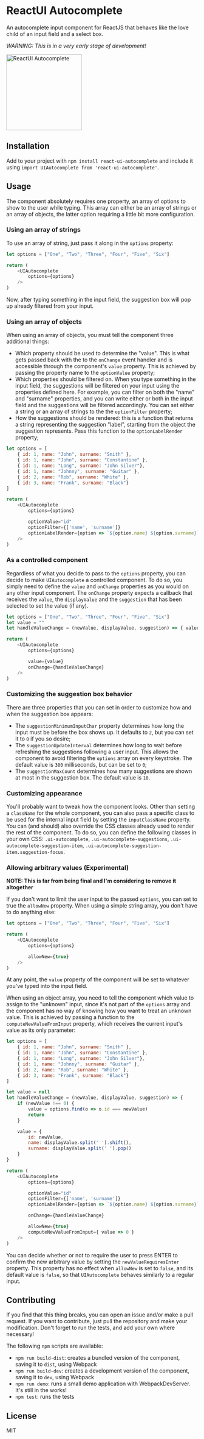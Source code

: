 # ReactUI Autocomplete

An autocomplete input component for ReactJS that behaves like the love child of an input field and a select box.

_WARNING: This is in a very early stage of development!_

<img src="./ui-autocomplete.png" alt="ReactUI Autocomplete" height="199px" />

## Installation

Add to your project with `npm install react-ui-autocomplete` and include it using `import UIAutocomplete from 'react-ui-autocomplete'`.

## Usage

The component absolutely requires one property, an array of options to show to the user while typing. This array can either be an array of strings or an array of objects, the latter option requiring a little bit more configuration.

### Using an array of strings

To use an array of string, just pass it along in the `options` property:

```javascript
let options = ["One", "Two", "Three", "Four", "Five", "Six"]

return (
    <UIAutocomplete
        options={options}
    />
)
```

Now, after typing something in the input field, the suggestion box will pop up already filtered from your input.

### Using an array of objects

When using an array of objects, you must tell the component three additional things:

- Which property should be used to determine the "value". This is what gets passed back with the to the `onChange` event handler and is accessible through the component's `value` property. This is achieved by passing the property name to the `optionValue` property;
- Which properties should be filtered on. When you type something in the input field, the suggestions will be filtered on your input using the properties defined here. For example, you can filter on both the "name" and "surname" properties, and you can write either or both in the input field and the suggestions will be filtered accordingly. You can set either a string or an array of strings to the the `optionFilter` property;
- How the suggestions should be rendered: this is a function that returns a string representing the suggestion "label", starting from the object the suggestion represents. Pass this function to the `optionLabelRender` property;

```javascript
let options = [
    { id: 1, name: "John", surname: "Smith" },
    { id: 1, name: "John", surname: "Constantine" },
    { id: 1, name: "Long", surname: "John Silver"},
    { id: 1, name: "Johnny", surname: "Guitar" },
    { id: 2, name: "Rob", surname: "White" },
    { id: 3, name: "Frank", surname: "Black"}
]

return (
    <UIAutocomplete
        options={options}

        optionValue="id"
        optionFilter={['name', 'surname']}
        optionLabelRender={option => `${option.name} ${option.surname}`}
    />
)
```

### As a controlled component

Regardless of what you decide to pass to the `options` property, you can decide to make `UIAutocomplete` a controlled component. To do so, you simply need to define the `value` and `onChange` properties as you would on any other input component. The `onChange` property expects a callback that receives the `value`, the `displayValue` and the `suggestion` that has been selected to set the value (if any).

```javascript
let options = ["One", "Two", "Three", "Four", "Five", "Six"]
let value = ""
let handleValueChange = (newValue, displayValue, suggestion) => { value = newValue }

return (
    <UIAutocomplete
        options={options}

        value={value}
        onChange={handleValueChange}
    />
)
```

### Customizing the suggestion box behavior

There are three properties that you can set in order to customize how and when the suggestion box appears:

- The `suggestionMinimumInputChar` property determines how long the input must be before the box shows up. It defaults to `2`, but you can set it to `0` if you so desire;
- The `suggestionUpdateInterval` determines how long to wait before refreshing the suggestions following a user input. This allows the component to avoid filtering the `options` array on every keystroke. The default value is `300` milliseconds, but can be set to `0`;
- The `suggestionMaxCount` determines how many suggestions are shown at most in the suggestion box. The default value is `10`.

### Customizing appearance

You'll probably want to tweak how the component looks. Other than setting a `className` for the whole component, you can also pass a specific class to be used for the internal input field by setting the `inputClassName` property. You can (and should) also override the CSS classes already used to render the rest of the component. To do so, you can define the following classes in your own CSS: `.ui-autocomplete`, `.ui-autocomplete-suggestions`, `.ui-autocomplete-suggestion-item`, `.ui-autocomplete-suggestion-item.suggestion-focus`.

### Allowing arbitrary values (Experimental)

**NOTE: This is far from being final and I'm considering to remove it altogether**

If you don't want to limit the user input to the passed `options`, you can set to true the `allowNew` property. When using a simple string array, you don't have to do anything else:

```javascript
let options = ["One", "Two", "Three", "Four", "Five", "Six"]

return (
    <UIAutocomplete
        options={options}

        allowNew={true}
    />
)
```

At any point, the `value` property of the component will be set to whatever you've typed into the input field.

When using an object array, you need to tell the component which value to assign to the "unknown" input, since it's not part of the `options` array and the component has no way of knowing how you want to treat an unknown value. This is achieved by passing a function to the `computeNewValueFromInput` property, which receives the current input's value as its only parameter:

```javascript
let options = [
    { id: 1, name: "John", surname: "Smith" },
    { id: 1, name: "John", surname: "Constantine" },
    { id: 1, name: "Long", surname: "John Silver"},
    { id: 1, name: "Johnny", surname: "Guitar" },
    { id: 2, name: "Rob", surname: "White" },
    { id: 3, name: "Frank", surname: "Black"}
]

let value = null
let handleValueChange = (newValue, displayValue, suggestion) => {
    if (newValue !== 0) {
        value = options.find(o => o.id === newValue)
        return
    }

    value = {
        id: newValue,
        name: displayValue.split(' ').shift(),
        surname: displayValue.split(' ').pop()
    }
}

return (
    <UIAutocomplete
        options={options}

        optionValue="id"
        optionFilter={['name', 'surname']}
        optionLabelRender={option => `${option.name} ${option.surname}`}

        onChange={handleValueChange}

        allowNew={true}
        computeNewValueFromInput={ value => 0 }
    />
)
```

You can decide whether or not to require the user to press ENTER to confirm the new arbitrary value by setting the `newValueRequiresEnter` property. This property has no effect when `allowNew` is set to `false`, and its default value is `false`, so that `UIAutocomplete` behaves similarly to a regular input.

## Contributing

If you find that this thing breaks, you can open an issue and/or make a pull request. If you want to contribute, just pull the repository and make your modification. Don't forget to run the tests, and add your own where necessary!

The following `npm` scripts are available:

- `npm run build-dist`: creates a bundled version of the component, saving it to `dist`, using Webpack
- `npm run build-dev`: creates a development version of the component, saving it to `dev`, using Webpack
- `npm run demo`: runs a small demo application with WebpackDevServer. It's still in the works!
- `npm test`: runs the tests

## License

MIT

